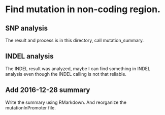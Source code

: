 # Find mutation in non-coding region.

## SNP analysis
The result and process is in this directory, call mutation_summary.

## INDEL analysis
The INDEL result was analyzed, maybe I can find something in INDEL analysis even though the INDEL calling is not that reliable.

## Add 2016-12-28 summary
Write the summary using RMarkdown. And reorganize the mutationInPromoter file.